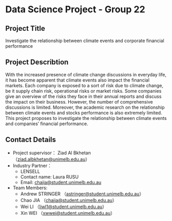 # Data Science Project - Group 22
## Project Title
Investigate the relationship between climate events and corporate financial performance
## Project Describtion
With the increased presence of climate change discussions in everyday life, it has become apparent that climate events also impact the financial markets.
Each company is exposed to a sort of risk due to climate change, be it supply chain risk, operational risks or market risks. Some companies give an overview of the risks they face in their annual reports and discuss the impact on their business. However, the number of comprehensive discussions is limited. Moreover, the academic research on the relationship between climate events and stocks performance is also extremely limited. 
This project proposes to investigate the relationship between climate events and companies’ financial performance.
## Contact Details
* Project supervisor： Ziad Al Bkhetan （ziad.albkhetan@unimelb.edu.au）
* Industry Partner：
  * LENSELL
  * Contact name: Laura RUSU
  * Email: chajia@student.unimelb.edu.au
* Team Members:
  * Andrew STRINGER （astringer@student.unimelb.edu.au）
  * Chao JIA （chajia@student.unimelb.edu.au）
  * Wei LI （liwl1@student.unimelb.edu.au）
  * Xin WEI （xwwei@student.unimelb.edu.au）

